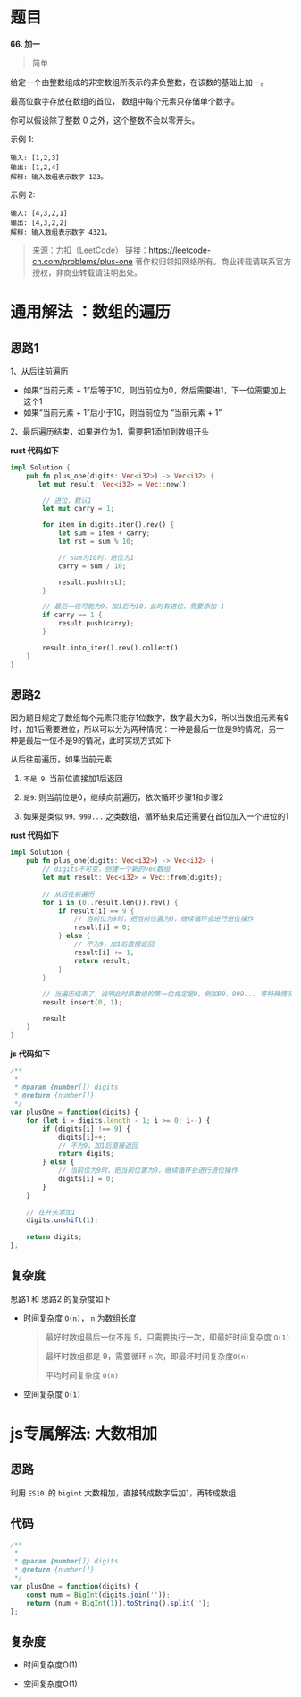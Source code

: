 # 题目

**66. 加一**

> 简单

给定一个由整数组成的非空数组所表示的非负整数，在该数的基础上加一。

最高位数字存放在数组的首位， 数组中每个元素只存储单个数字。

你可以假设除了整数 0 之外，这个整数不会以零开头。

示例 1:

```
输入: [1,2,3]
输出: [1,2,4]
解释: 输入数组表示数字 123。
```

示例 2:

```
输入: [4,3,2,1]
输出: [4,3,2,2]
解释: 输入数组表示数字 4321。
```

>来源：力扣（LeetCode）
>链接：https://leetcode-cn.com/problems/plus-one
>著作权归领扣网络所有。商业转载请联系官方授权，非商业转载请注明出处。



# 通用解法 ：数组的遍历

## 思路1

1、从后往前遍历

* 如果“当前元素 + 1”后等于10，则当前位为0，然后需要进1，下一位需要加上这个1
* 如果“当前元素 + 1”后小于10，则当前位为 “当前元素 + 1”

2、最后遍历结束，如果进位为1，需要把1添加到数组开头



**rust 代码如下**

```rust
impl Solution {
    pub fn plus_one(digits: Vec<i32>) -> Vec<i32> {
       let mut result: Vec<i32> = Vec::new();

        // 进位，默认1
        let mut carry = 1;

        for item in digits.iter().rev() {
            let sum = item + carry;
            let rst = sum % 10;

            // sum为10时，进位为1
            carry = sum / 10;

            result.push(rst);
        }

        // 最后一位可能为9，加1后为10，此时有进位，需要添加 1
        if carry == 1 {
            result.push(carry);
        }

        result.into_iter().rev().collect()
    }
}
```



## 思路2

因为题目规定了数组每个元素只能存1位数字，数字最大为9，所以当数组元素有9时，加1后需要进位，所以可以分为两种情况：一种是最后一位是9的情况，另一种是最后一位不是9的情况，此时实现方式如下



从后往前遍历，如果当前元素

1. `不是 9`:  当前位直接加1后返回
2. `是9`:  则当前位是0，继续向前遍历，依次循环步骤1和步骤2

3. 如果是类似 `99、999...` 之类数组，循环结束后还需要在首位加入一个进位的1



**rust 代码如下**

```rust
impl Solution {
    pub fn plus_one(digits: Vec<i32>) -> Vec<i32> {
        // digits不可变，创建一个新的vec数组
        let mut result: Vec<i32> = Vec::from(digits);
  
        // 从后往前遍历
        for i in (0..result.len()).rev() {
            if result[i] == 9 {
                // 当前位为9时，把当前位置为0，继续循环会进行进位操作
                result[i] = 0;
            } else {
                // 不为9，加1后直接返回
                result[i] += 1;
                return result;
            }
        }
        
        // 当遍历结束了，说明此时原数组的第一位肯定是9，例如99、999... 等特殊情况，在开头添加1
        result.insert(0, 1);

        result
    }
}
```

**js 代码如下**

```javascript
/**
 *
 * @param {number[]} digits
 * @return {number[]}
 */
var plusOne = function(digits) {
    for (let i = digits.length - 1; i >= 0; i--) {
        if (digits[i] !== 9) {
            digits[i]++;
            // 不为9，加1后直接返回
            return digits;
        } else {
            // 当前位为9时，把当前位置为0，继续循环会进行进位操作
            digits[i] = 0;
        }
    }
  
    // 在开头添加1
    digits.unshift(1);
  
    return digits;
};
```

## 复杂度

思路1 和 思路2 的复杂度如下

* 时间复杂度 `O(n)`， `n` 为数组长度

  > 最好时数组最后一位不是 9，只需要执行一次，即最好时间复杂度 `O(1)`
  >
  > 最坏时数组都是 9，需要循环 `n` 次，即最坏时间复杂度`O(n)`
  >
  > 平均时间复杂度 `O(n)`

* 空间复杂度 `O(1)`



# js专属解法: 大数相加

## 思路

利用 `ES10 `的 `bigint` 大数相加，直接转成数字后加1，再转成数组

## 代码

```javascript
/**
 *
 * @param {number[]} digits
 * @return {number[]}
 */
var plusOne = function(digits) {
    const num = BigInt(digits.join(''));    
    return (num + BigInt(1)).toString().split('');
};
```

## 复杂度

* 时间复杂度O(1)

 * 空间复杂度O(1)

